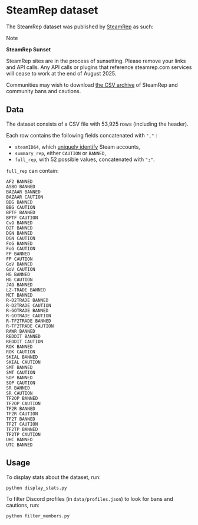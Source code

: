 # SteamRep dataset

The SteamRep dataset was published by [SteamRep][steamrep-homepage] as such:

> [!NOTE]
> **SteamRep Sunset**
> 
> SteamRep sites are in the process of sunsetting. Please remove your links and API calls. Any API calls or plugins that reference steamrep.com services will cease to work at the end of August 2025.
> 
> Communities may wish to download [the CSV archive][steamrep-csv] of SteamRep and community bans and cautions.

## Data

The dataset consists of a CSV file with 53,925 rows (including the header).

Each row contains the following fields concatenated with `","` :
- `steamID64`, which [uniquely identify][steamid-doc] Steam accounts,
- `summary_rep`, either `CAUTION` or `BANNED`,
- `full_rep`, with 52 possible values, concatenated with `";"`.

`full_rep` can contain:
```
AF2 BANNED
ASBO BANNED
BAZAAR BANNED
BAZAAR CAUTION
BBG BANNED
BBG CAUTION
BPTF BANNED
BPTF CAUTION
CvG BANNED
D2T BANNED
DGN BANNED
DGN CAUTION
FoG BANNED
FoG CAUTION
FP BANNED
FP CAUTION
GoV BANNED
GoV CAUTION
HG BANNED
HG CAUTION
JAG BANNED
LZ-TRADE BANNED
MCT BANNED
R-D2TRADE BANNED
R-D2TRADE CAUTION
R-GOTRADE BANNED
R-GOTRADE CAUTION
R-TF2TRADE BANNED
R-TF2TRADE CAUTION
RAWR BANNED
REDDIT BANNED
REDDIT CAUTION
ROK BANNED
ROK CAUTION
SKIAL BANNED
SKIAL CAUTION
SMT BANNED
SMT CAUTION
SOP BANNED
SOP CAUTION
SR BANNED
SR CAUTION
TF2OP BANNED
TF2OP CAUTION
TF2R BANNED
TF2R CAUTION
TF2T BANNED
TF2T CAUTION
TF2TP BANNED
TF2TP CAUTION
UHC BANNED
UTC BANNED
```

## Usage

To display stats about the dataset, run:
```sh
python display_stats.py
```

To filter Discord profiles (in `data/profiles.json`) to look for bans and cautions, run:
```sh
python filter_members.py
```

[steamrep-homepage]: <https://steamrep.com/>
[steamrep-csv]: <https://steamrep.com/data/2024/SteamRep_Profiles_BannedCaution_2024_csv.zip>
[steamid-doc]: <https://developer.valvesoftware.com/wiki/SteamID>
